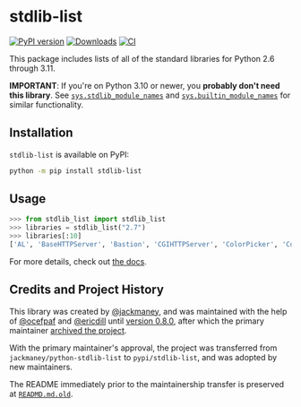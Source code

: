 # stdlib-list

[![PyPI version](https://badge.fury.io/py/stdlib-list.svg)](https://badge.fury.io/py/stdlib-list)
[![Downloads](https://static.pepy.tech/badge/stdlib-list)](https://pepy.tech/project/stdlib-list)
[![CI](https://github.com/pypi/stdlib-list/actions/workflows/ci.yml/badge.svg)](https://github.com/pypi/stdlib-list/actions/workflows/ci.yml)

This package includes lists of all of the standard libraries for Python 2.6
through 3.11.

**IMPORTANT**: If you're on Python 3.10 or newer, you **probably don't need this library**.
See [`sys.stdlib_module_names`](https://docs.python.org/3/library/sys.html#sys.stdlib_module_names)
and [`sys.builtin_module_names`](https://docs.python.org/3/library/sys.html#sys.builtin_module_names)
for similar functionality.

## Installation

`stdlib-list` is available on PyPI:

```bash
python -m pip install stdlib-list
```

## Usage

```python
>>> from stdlib_list import stdlib_list
>>> libraries = stdlib_list("2.7")
>>> libraries[:10]
['AL', 'BaseHTTPServer', 'Bastion', 'CGIHTTPServer', 'ColorPicker', 'ConfigParser', 'Cookie', 'DEVICE', 'DocXMLRPCServer', 'EasyDialogs']
```

For more details, check out [the docs](https://pypi.github.io/stdlib-list/).

## Credits and Project History

This library was created by [@jackmaney](https://github.com/jackmaney),
and was maintained with the help of [@ocefpaf](https://github.com/ocefpaf) and
[@ericdill](https://github.com/ericdill) until
[version 0.8.0](https://github.com/pypi/stdlib-list/releases/tag/v0.8.0),
after which the primary maintainer
[archived the project](https://github.com/pypi/stdlib-list/commit/7bc9a32789221b4e23edcb6a2c1466e8234aabbb).

With the primary maintainer's approval, the project was transferred
from `jackmaney/python-stdlib-list` to `pypi/stdlib-list`, and was adopted
by new maintainers.

The README immediately prior to the maintainership transfer is
preserved at [`READMD.md.old`](./README.md.old).
